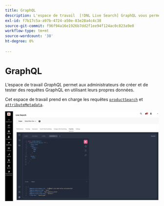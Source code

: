 ```yaml
---
title: GraphQL
description: L'espace de travail  [!DNL Live Search] GraphQL vous permet de créer des requêtes avec vos données actives.
exl-id: f7b17c5a-a97b-4724-a50e-83e28a4c4c38
source-git-commit: f96f94a16e1926b7dd2f1ee94f124ac0c823a9e0
workflow-type: tm+mt
source-wordcount: '38'
ht-degree: 0%

---
```


# GraphQL

L’espace de travail *GraphQL* permet aux administrateurs de créer et de tester des requêtes GraphQL en utilisant leurs propres données.

Cet espace de travail prend en charge les requêtes [`productSearch`](https://developer.adobe.com/commerce/services/graphql/live-search/product-search/) et [`attributeMetadata`](https://developer.adobe.com/commerce/services/graphql/live-search/attribute-metadata/).

![Espace de travail GraphQL](assets/graphql.png)
